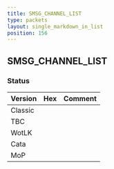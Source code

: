 ```yaml
---
title: SMSG_CHANNEL_LIST
type: packets
layout: single_markdown_in_list
position: 156
---
```


## SMSG_CHANNEL_LIST

### Status

Version    | Hex        | Comment
---------- | ---------- | ---------- 
Classic    |            | 
TBC        |            | 
WotLK      |            | 
Cata       |            | 
MoP        |            | 